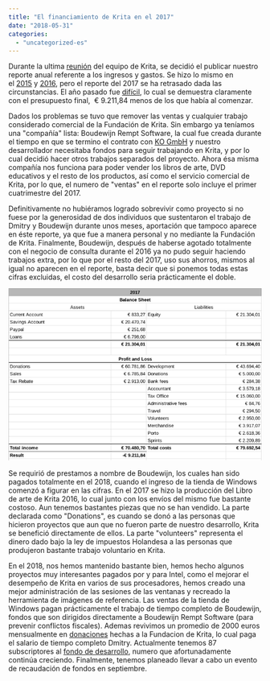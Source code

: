 ```yaml
---
title: "El financiamiento de Krita en el 2017"
date: "2018-05-31"
categories: 
  - "uncategorized-es"
---
```


Durante la ultima [reunión](https://krita.org/es/item/maraton-de-desarrollo-reunion-de-krita-2018/) del equipo de Krita, se decidió el publicar nuestro reporte anual referente a los ingresos y gastos. Se hizo lo mismo en el [2015](https://krita.org/en/item/funding-krita/) y [2016](https://krita.org/en/item/funding-kritas-development/), pero el reporte del 2017 se ha retrasado dada las circunstancias. El año pasado fue [difícil](https://krita.org/es/item/gracias-por-tu-ayuda/), lo cual se demuestra claramente con el presupuesto final,  € 9.211,84 menos de los que había al comenzar.

Dados los problemas se tuvo que remover las ventas y cualquier trabajo considerado comercial de la Fundación de Krita. Sin embargo ya teníamos una "compañía" lista: Boudewijn Rempt Software, la cual fue creada durante el tiempo en que se termino el contrato con [KO GmbH](https://krita.org/en/item/krita-and-ko-gmbh/) y nuestro desarrollador necesitaba fondos para seguir trabajando en Krita, y por lo cual decidió hacer otros trabajos separados del proyecto. Ahora ésa misma compañía nos funciona para poder vender los libros de arte, DVD educativos y el resto de los productos, así como el servicio comercial de Krita, por lo que, el numero de "ventas" en el reporte solo incluye el primer cuatrimestre del 2017.

Definitivamente no hubiéramos logrado sobrevivir como proyecto si no fuese por la generosidad de dos individuos que sustentaron el trabajo de Dmitry y Boudewijn durante unos meses, aportación que tampoco aparece en éste reporte, ya que fue a manera personal y no mediante la Fundación de Krita. Finalmente, Boudewijn, después de haberse agotado totalmente con el negocio de consulta durante el 2016 ya no pudo seguir haciendo trabajos extra, por lo que por el resto del 2017, uso sus ahorros, mismos al igual no aparecen en el reporte, basta decir que si ponemos todas estas cifras excluidas, el costo del desarrollo seria prácticamente el doble.

[![](images/2017_krita_foundation_statement.png)](https://krita.org/wp-content/uploads/2018/05/2017_krita_foundation_statement.png)

Se requirió de prestamos a nombre de Boudewijn, los cuales han sido pagados totalmente en el 2018, cuando el ingreso de la tienda de Windows comenzó a figurar en las cifras. En el 2017 se hizo la producción del Libro de arte de Krita 2016, lo cual junto con los envíos del mismo fue bastante costoso. Aun tenemos bastantes piezas que no se han vendido. La parte declarada como "Donations", es cuando se donó a las personas que hicieron proyectos que aun que no fueron parte de nuestro desarrollo, Krita se benefició directamente de ellos. La parte "volunteers" representa el dinero dado bajo la ley de impuestos Holandesa a las personas que produjeron bastante trabajo voluntario en Krita.

En el 2018, nos hemos mantenido bastante bien, hemos hecho algunos proyectos muy interesantes pagados por y para Intel, como el mejorar el desempeño de Krita en varios de sus procesadores, hemos creado una mejor administración de las sesiones de las ventanas y recreado la herramienta de imágenes de referencia. Las ventas de la tienda de Windows pagan prácticamente el trabajo de tiempo completo de Boudewijn, fondos que son dirigidos directamente a Boudewijn Rempt Software (para prevenir conflictos fiscales). Ademas revivimos un promedio de 2000 euros mensualmente en [donaciones](https://krita.org/en/support-us/donations/) hechas a la Fundacion de Krita, lo cual paga el salario de tiempo completo Dmitry. Actualmente tenemos 87 subscriptores al [fondo de desarrollo](https://krita.org/en/support-us/monthly-subscription/), numero que afortunadamente continúa creciendo. Finalmente, tenemos planeado llevar a cabo un evento de recaudación de fondos en septiembre.
